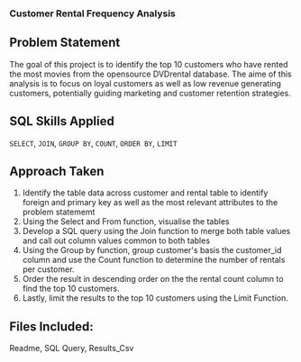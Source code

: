### Customer Rental Frequency Analysis

## Problem Statement
The goal of this project is to identify the top 10 customers who have rented the most movies from the opensource DVDrental database. The aime of this analysis is to focus on loyal customers as well as low revenue generating customers, potentially guiding marketing and customer retention strategies.

## SQL Skills Applied
`SELECT`, `JOIN`, `GROUP BY`, `COUNT`, `ORDER BY`, `LIMIT`

## Approach Taken
1. Identify the table data across customer and rental table to identify foreign and primary key as well as the most relevant attributes to the problem statememt
2. Using the Select and From function, visualise the tables
3. Develop a SQL query using the Join function to merge both table values and call out column values common to both tables
4. Using the Group by function, group customer's basis the customer_id column and use the Count function to determine the number of rentals per customer.
5. Order the result in descending order on the the rental count column to find the top 10 customers.
6. Lastly, limit the results to the top 10 customers using the Limit Function.

## Files Included:
Readme, SQL Query, Results_Csv

